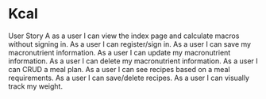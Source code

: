 # Kcal
User Story
A as a user I can view the index page and calculate macros without signing in.
As a user I can register/sign in.
As a user I can save my macronutrient information.
As a user I can update my macronutrient information.
As a user I can delete my macronutrient information.
As a user I can CRUD a meal plan.
As a user I can see recipes based on a meal requirements.
As a user I can save/delete recipes.
As a user I can visually track my weight.




